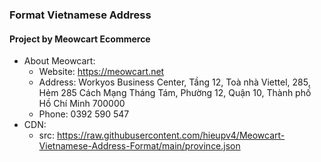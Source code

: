 ### Format Vietnamese Address

#### Project by Meowcart Ecommerce

- About Meowcart:
  + Website: https://meowcart.net
  + Address: Workyos Business Center, Tầng 12, Toà nhà Viettel, 285, Hẻm 285 Cách Mạng Tháng Tám, Phường 12, Quận 10, Thành phố Hồ Chí Minh 700000
  + Phone: 0392 590 547
- CDN:
  + src: https://raw.githubusercontent.com/hieupv4/Meowcart-Vietnamese-Address-Format/main/province.json
